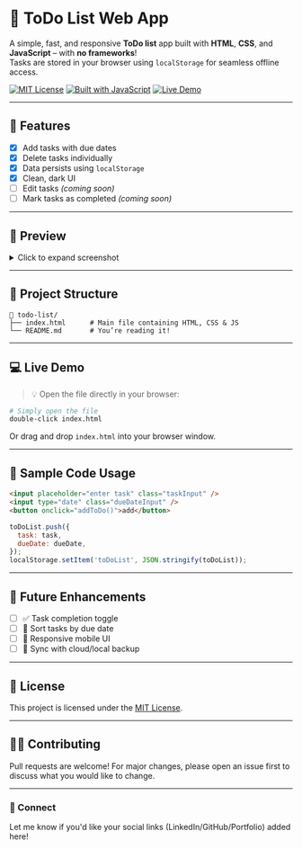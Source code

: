 
# 📝 ToDo List Web App

A simple, fast, and responsive **ToDo list** app built with **HTML**, **CSS**, and **JavaScript** – with **no frameworks**!  
Tasks are stored in your browser using `localStorage` for seamless offline access.

[![MIT License](https://img.shields.io/badge/license-MIT-blue.svg)](LICENSE)
[![Built with JavaScript](https://img.shields.io/badge/Built%20with-JavaScript-yellow)](https://developer.mozilla.org/en-US/docs/Web/JavaScript)
[![Live Demo](https://img.shields.io/badge/Demo-Open%20index.html%20in%20browser-brightgreen)](#live-demo)

---

## 🚀 Features

- [x] Add tasks with due dates  
- [x] Delete tasks individually  
- [x] Data persists using `localStorage`  
- [x] Clean, dark UI  
- [ ] Edit tasks *(coming soon)*  
- [ ] Mark tasks as completed *(coming soon)*

---

## 📸 Preview

<details>
  <summary>Click to expand screenshot</summary>

  ![screenshot](https://via.placeholder.com/800x400?text=ToDo+List+Preview)

</details>

---

## 📂 Project Structure

```
📁 todo-list/
├── index.html      # Main file containing HTML, CSS & JS
└── README.md       # You’re reading it!
```

---

## 💻 Live Demo

> 💡 Open the file directly in your browser:
```bash
# Simply open the file
double-click index.html
```

Or drag and drop `index.html` into your browser window.

---

## 🧪 Sample Code Usage

```html
<input placeholder="enter task" class="taskInput" />
<input type="date" class="dueDateInput" />
<button onclick="addToDo()">add</button>
```

```js
toDoList.push({
  task: task,
  dueDate: dueDate,
});
localStorage.setItem('toDoList', JSON.stringify(toDoList));
```

---

## 📅 Future Enhancements

- [ ] ✅ Task completion toggle
- [ ] 🔄 Sort tasks by due date
- [ ] 📱 Responsive mobile UI
- [ ] 🔁 Sync with cloud/local backup

---

## 🪪 License

This project is licensed under the [MIT License](LICENSE).

---

## 🙋‍♂️ Contributing

Pull requests are welcome! For major changes, please open an issue first to discuss what you would like to change.

---

### 🔗 Connect

Let me know if you'd like your social links (LinkedIn/GitHub/Portfolio) added here!
